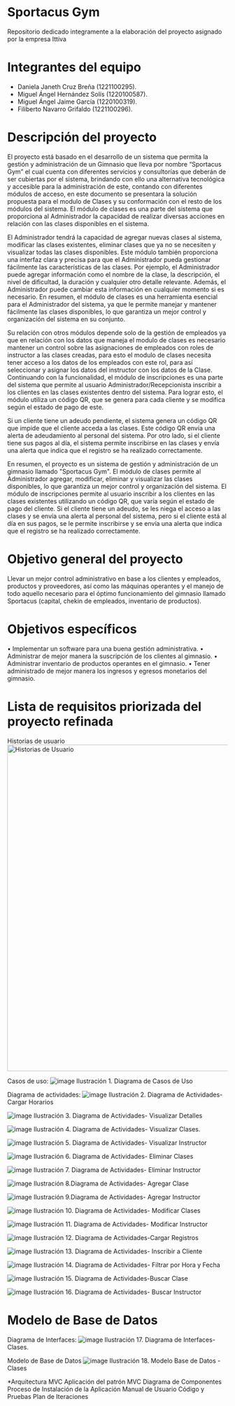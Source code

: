 # Sportacus Gym
Repositorio dedicado integramente a la elaboración del proyecto asignado por la empresa Ittiva

# Integrantes del equipo
- Daniela Janeth Cruz Breña	(1221100295).
- Miguel Ángel Hernández Solís (1220100587).
- Miguel Ángel Jaime García (1220100319).
- Filiberto Navarro Grifaldo (1221100296).  

# Descripción del proyecto

El proyecto está basado en el desarrollo de un sistema que permita la gestión y administración de un Gimnasio que lleva por nombre “Sportacus Gym” el cual cuenta con diferentes servicios y consultorías que deberán de ser cubiertas por el sistema, brindando con ello una alternativa tecnológica y accesible para la administración de este, contando con diferentes módulos de acceso, en este documento se presentara la solución propuesta para el modulo de Clases y su conformación con el resto de los módulos del sistema. El módulo de clases es una parte del sistema que proporciona al Administrador la capacidad de realizar diversas acciones en relación con las clases disponibles en el sistema. 

El Administrador tendrá la capacidad de agregar nuevas clases al sistema, modificar las clases existentes, eliminar clases que ya no se necesiten y visualizar todas las clases disponibles. Este módulo también proporciona una interfaz clara y precisa para que el Administrador pueda gestionar fácilmente las características de las clases. Por ejemplo, el Administrador puede agregar información como el nombre de la clase, la descripción, el nivel de dificultad, la duración y cualquier otro detalle relevante. Además, el Administrador puede cambiar esta información en cualquier momento si es necesario. En resumen, el módulo de clases es una herramienta esencial para el Administrador del sistema, ya que le permite manejar y mantener fácilmente las clases disponibles, lo que garantiza un mejor control y organización del sistema en su conjunto.


Su relación con otros módulos depende solo de la gestión de empleados ya que en relación con los datos que maneja el modulo de clases es necesario mantener un control sobre las asignaciones de empleados con roles de instructor a las clases creadas, para esto el modulo de clases necesita tener acceso a los datos de los empleados con este rol, para así seleccionar y asignar los datos del instructor con los datos de la Clase.
Continuando con la funcionalidad, el módulo de inscripciones es una parte del sistema que permite al usuario Administrador/Recepcionista inscribir a los clientes en las clases existentes dentro del sistema. Para lograr esto, el módulo utiliza un código QR, que se genera para cada cliente y se modifica según el estado de pago de este.


Si un cliente tiene un adeudo pendiente, el sistema genera un código QR que impide que el cliente acceda a las clases. Este código QR envía una alerta de adeudamiento al personal del sistema. Por otro lado, si el cliente tiene sus pagos al día, el sistema permite inscribirse en las clases y envía una alerta que indica que el registro se ha realizado correctamente.


En resumen, el proyecto es un sistema de gestión y administración de un gimnasio llamado "Sportacus Gym". El módulo de clases permite al Administrador agregar, modificar, eliminar y visualizar las clases disponibles, lo que garantiza un mejor control y organización del sistema. El módulo de inscripciones permite al usuario inscribir a los clientes en las clases existentes utilizando un código QR, que varía según el estado de pago del cliente. Si el cliente tiene un adeudo, se les niega el acceso a las clases y se envía una alerta al personal del sistema, pero si el cliente está al día en sus pagos, se le permite inscribirse y se envía una alerta que indica que el registro se ha realizado correctamente.


# Objetivo general del proyecto
Llevar un mejor control administrativo en base a los clientes y empleados, productos y proveedores, así como las máquinas operantes y el manejo de todo aquello necesario para el óptimo funcionamiento del gimnasio llamado Sportacus (capital, chekin de empleados, inventario de productos).

# Objetivos específicos
• Implementar un software para una buena gestión administrativa.
• Administrar de mejor manera la suscripción de los clientes al gimnasio.
• Administrar inventario de productos operantes en el gimnasio.
• Tener administrado de mejor manera los ingresos y egresos monetarios del gimnasio.

# Lista de requisitos priorizada del proyecto refinada
Historias de usuario
<img width="746" alt="Historias de Usuario" src="https://user-images.githubusercontent.com/123588416/229188068-267446b9-6d48-42de-8e61-74f339d520ba.PNG">

Casos de uso:
![image](https://user-images.githubusercontent.com/123588416/229188250-38e8fe23-1850-4bbc-bdda-e8efd0fc65de.png)
Ilustración 1. Diagrama de Casos de Uso

Diagrama de actividades:
![image](https://user-images.githubusercontent.com/123588416/229188338-e4f07879-9c93-4ede-b5b5-2bb7773ee94e.png)
Ilustración 2. Diagrama de Actividades-Cargar Horarios	

![image](https://user-images.githubusercontent.com/123588416/229188457-05454914-53f5-4643-80f9-088a4830ad70.png)
Ilustración 3. Diagrama de Actividades- Visualizar Detalles

![image](https://user-images.githubusercontent.com/123588416/229188494-6108f913-b2eb-4484-b135-6b13db204929.png)
Ilustración 4. Diagrama de Actividades- Visualizar Clases.

![image](https://user-images.githubusercontent.com/123588416/229188528-1aa6df21-9ee6-4e36-ad23-e706ddaeafbc.png)
Ilustración 5. Diagrama de Actividades- Visualizar Instructor

![image](https://user-images.githubusercontent.com/123588416/229188565-a4ecfa5d-5daf-4582-89ce-a1a67a302953.png)
Ilustración 6. Diagrama de Actividades- Eliminar Clases

![image](https://user-images.githubusercontent.com/123588416/229188604-cec897f4-ddc4-4b7c-8a09-ce2e37405466.png)
Ilustración 7. Diagrama de Actividades- Eliminar Instructor

![image](https://user-images.githubusercontent.com/123588416/229188639-15ece435-94dc-4fa5-8b7a-5d20c1313d53.png)
Ilustración 8.Diagrama de Actividades- Agregar Clase

![image](https://user-images.githubusercontent.com/123588416/229188710-259bd10e-29b5-45d8-b702-49bc0feb7434.png)
Ilustración 9.Diagrama de Actividades- Agregar Instructor

![image](https://user-images.githubusercontent.com/123588416/229188758-be0b96bb-44cb-40be-8737-a20ed8ac8873.png)
Ilustración 10. Diagrama de Actividades- Modificar Clases

![image](https://user-images.githubusercontent.com/123588416/229188853-d8cb15f4-c8d8-42a7-9458-10e6ca8bde85.png)
Ilustración 11. Diagrama de Actividades- Modificar Instructor

![image](https://user-images.githubusercontent.com/123588416/229188894-bf181a6e-f7e4-4259-821c-85374947074f.png)
Ilustración 12. Diagrama de Actividades-Cargar Registros

![image](https://user-images.githubusercontent.com/123588416/229188924-cc924a4c-553b-4853-8861-50d30a16bb41.png)
Ilustración 13. Diagrama de Actividades- Inscribir a Cliente

![image](https://user-images.githubusercontent.com/123588416/229188964-4cf90bd3-7d7b-450b-abca-84bc18d86960.png)
Ilustración 14. Diagrama de Actividades- Filtrar por Hora y Fecha

![image](https://user-images.githubusercontent.com/123588416/229188994-d919c8ab-e7f7-428c-a886-efc887e290c9.png)
Ilustración 15. Diagrama de Actividades-Buscar Clase

![image](https://user-images.githubusercontent.com/123588416/229189022-d793309e-2f83-4c64-b5f7-9570981ab374.png)
Ilustración 16. Diagrama de Actividades- Buscar Instructor

# Modelo de Base de Datos
Diagrama de Interfaces: 
![image](https://user-images.githubusercontent.com/123588416/229189114-a24203a5-2010-4442-936e-73d4e4ad6ea0.png)
Ilustración 17. Diagrama de Interfaces-Clases.

Modelo de Base de Datos 
![image](https://user-images.githubusercontent.com/123588416/229189155-895dc007-4b78-41c2-b816-2b84b920ba99.png)
Ilustración 18. Modelo Base de Datos -Clases

*Arquitectura MVC
Aplicación del patrón MVC
Diagrama de Componentes
Proceso de Instalación de la Aplicación
Manual de Usuario
Código y Pruebas
Plan de Iteraciones 
